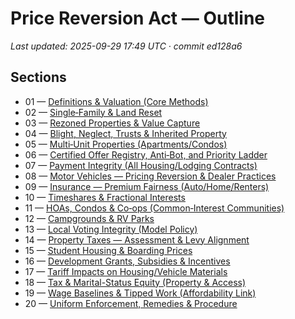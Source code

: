 # Price Reversion Act — Outline

_Last updated: 2025-09-29 17:49 UTC · commit ed128a6_

## Sections

<!-- BEGIN:SECTION_INDEX -->
- 01 — [Definitions & Valuation (Core Methods)](sections/01_definitions_and_valuation/README.md)
- 02 — [Single‑Family & Land Reset](sections/02_sf_land_reset/README.md)
- 03 — [Rezoned Properties & Value Capture](sections/03_rezoned_properties/README.md)
- 04 — [Blight, Neglect, Trusts & Inherited Property](sections/04_blight_neglect_trusts/README.md)
- 05 — [Multi‑Unit Properties (Apartments/Condos)](sections/05_multi_unit/README.md)
- 06 — [Certified Offer Registry, Anti‑Bot, and Priority Ladder](sections/06_offer_registry/README.md)
- 07 — [Payment Integrity (All Housing/Lodging Contracts)](sections/07_payment_integrity/README.md)
- 08 — [Motor Vehicles — Pricing Reversion & Dealer Practices](sections/08_vehicles/README.md)
- 09 — [Insurance — Premium Fairness (Auto/Home/Renters)](sections/09_insurance/README.md)
- 10 — [Timeshares & Fractional Interests](sections/10_timeshares/README.md)
- 11 — [HOAs, Condos & Co‑ops (Common‑Interest Communities)](sections/11_hoas_condos_coops/README.md)
- 12 — [Campgrounds & RV Parks](sections/12_campgrounds_rv/README.md)
- 13 — [Local Voting Integrity (Model Policy)](sections/13_local_voting/README.md)
- 14 — [Property Taxes — Assessment & Levy Alignment](sections/14_property_taxes/README.md)
- 15 — [Student Housing & Boarding Prices](sections/15_student_housing_boarding/README.md)
- 16 — [Development Grants, Subsidies & Incentives](sections/16_development_grants_incentives/README.md)
- 17 — [Tariff Impacts on Housing/Vehicle Materials](sections/17_tariff_impact_offsets/README.md)
- 18 — [Tax & Marital-Status Equity (Property & Access)](sections/18_tax_and_marital_equity/README.md)
- 19 — [Wage Baselines & Tipped Work (Affordability Link)](sections/19_wages_and_tips/README.md)
- 20 — [Uniform Enforcement, Remedies & Procedure](sections/20_uniform_enforcement/README.md)
<!-- END:SECTION_INDEX -->
